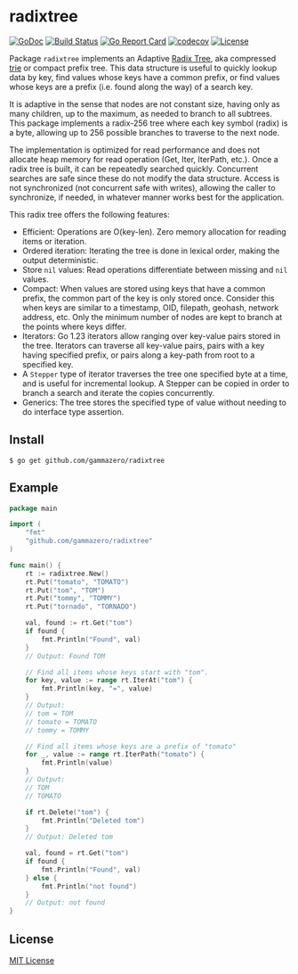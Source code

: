 # radixtree

[![GoDoc](https://pkg.go.dev/badge/github.com/gammazero/radixtree)](https://pkg.go.dev/github.com/gammazero/radixtree)
[![Build Status](https://github.com/gammazero/radixtree/actions/workflows/go.yml/badge.svg)](https://github.com/gammazero/radixtree/actions/workflows/go.yml)
[![Go Report Card](https://goreportcard.com/badge/github.com/gammazero/radixtree)](https://goreportcard.com/report/github.com/gammazero/radixtree)
[![codecov](https://codecov.io/gh/gammazero/radixtree/branch/master/graph/badge.svg)](https://codecov.io/gh/gammazero/radixtree)
[![License](https://img.shields.io/badge/License-MIT-blue.svg)](LICENSE)

Package `radixtree` implements an Adaptive [Radix Tree](https://en.wikipedia.org/wiki/Radix_tree), aka compressed [trie](https://en.wikipedia.org/wiki/Trie) or compact prefix tree. This data structure is useful to quickly lookup data by key, find values whose keys have a common prefix, or find values whose keys are a prefix (i.e. found along the way) of a search key.

It is adaptive in the sense that nodes are not constant size, having only as many children, up to the maximum, as needed to branch to all subtrees. This package implements a radix-256 tree where each key symbol (radix) is a byte, allowing up to 256 possible branches to traverse to the next node.

The implementation is optimized for read performance and does not allocate heap memory for read operation (Get, Iter, IterPath, etc.). Once a radix tree is built, it can be repeatedly searched quickly. Concurrent searches are safe since these do not modify the data structure. Access is not synchronized (not concurrent safe with writes), allowing the caller to synchronize, if needed, in whatever manner works best for the application.

This radix tree offers the following features:

- Efficient: Operations are O(key-len). Zero memory allocation for reading items or iteration.
- Ordered iteration: Iterating the tree is done in lexical order, making the output deterministic.
- Store `nil` values: Read operations differentiate between missing and `nil` values.
- Compact: When values are stored using keys that have a common prefix, the common part of the key is only stored once. Consider this when keys are similar to a timestamp, OID, filepath, geohash, network address, etc. Only the minimum number of nodes are kept to branch at the points where keys differ.
- Iterators: Go 1.23 iterators allow ranging over key-value pairs stored in the tree. Iterators can traverse all key-value pairs, pairs with a key having specified prefix, or pairs along a key-path from root to a specified key.
- A `Stepper` type of iterator traverses the tree one specified byte at a time, and is useful for incremental lookup. A Stepper can be copied in order to branch a search and iterate the copies concurrently.
- Generics: The tree stores the specified type of value without needing to do interface type assertion.

## Install

```
$ go get github.com/gammazero/radixtree
```

## Example

```go
package main

import (
    "fmt"
    "github.com/gammazero/radixtree"
)

func main() {
    rt := radixtree.New()
    rt.Put("tomato", "TOMATO")
    rt.Put("tom", "TOM")
    rt.Put("tommy", "TOMMY")
    rt.Put("tornado", "TORNADO")

    val, found := rt.Get("tom")
    if found {
        fmt.Println("Found", val)
    }
    // Output: Found TOM

    // Find all items whose keys start with "tom".
    for key, value := range rt.IterAt("tom") {
        fmt.Println(key, "=", value)
    }
    // Output:
    // tom = TOM
    // tomato = TOMATO
    // tommy = TOMMY

    // Find all items whose keys are a prefix of "tomato"
    for _, value := range rt.IterPath("tomato") {
        fmt.Println(value)
    }
    // Output:
    // TOM
    // TOMATO

    if rt.Delete("tom") {
        fmt.Println("Deleted tom")
    }
    // Output: Deleted tom

    val, found = rt.Get("tom")
    if found {
        fmt.Println("Found", val)
    } else {
        fmt.Println("not found")
    }
    // Output: not found
}
```

## License

[MIT License](LICENSE)
